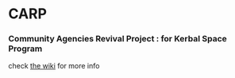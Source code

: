 # CARP
### Community Agencies Revival Project : for Kerbal Space Program

check [the wiki](https://github.com/maj-mal-funqt10n/CARP/wiki) for more info
